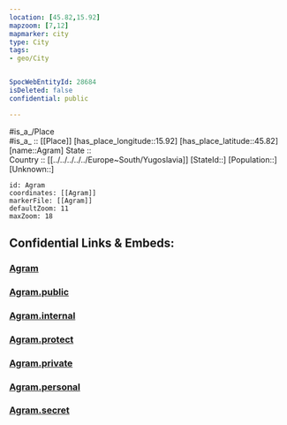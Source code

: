 ```yaml
---
location: [45.82,15.92] 
mapzoom: [7,12] 
mapmarker: city 
type: City
tags:
- geo/City


SpocWebEntityId: 28684
isDeleted: false
confidential: public

---
```

#is_a_/Place  
#is_a_ :: [[Place]] 
[has_place_longitude::15.92] 
[has_place_latitude::45.82] 
[name::Agram] 
State ::  
Country :: [[../../../../../Europe~South/Yugoslavia]] 
[StateId::] 
[Population::] 
[Unknown::] 


```leaflet
id: Agram
coordinates: [[Agram]] 
markerFile: [[Agram]] 
defaultZoom: 11 
maxZoom: 18
```


## Confidential Links & Embeds: 

### [Agram](/_Standards/Earth/Continent/Europe/Europe~Central/Croatia/Counties/Grad_Zagreb/City/Agram.md) 

### [Agram.public](/_public/Earth/Continent/Europe/Europe~Central/Croatia/Counties/Grad_Zagreb/City/Agram.public.md) 

### [Agram.internal](/_internal/Earth/Continent/Europe/Europe~Central/Croatia/Counties/Grad_Zagreb/City/Agram.internal.md) 

### [Agram.protect](/_protect/Earth/Continent/Europe/Europe~Central/Croatia/Counties/Grad_Zagreb/City/Agram.protect.md) 

### [Agram.private](/_private/Earth/Continent/Europe/Europe~Central/Croatia/Counties/Grad_Zagreb/City/Agram.private.md) 

### [Agram.personal](/_personal/Earth/Continent/Europe/Europe~Central/Croatia/Counties/Grad_Zagreb/City/Agram.personal.md) 

### [Agram.secret](/_secret/Earth/Continent/Europe/Europe~Central/Croatia/Counties/Grad_Zagreb/City/Agram.secret.md)


